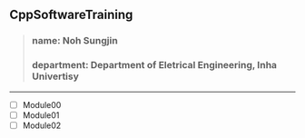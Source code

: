## **CppSoftwareTraining**
> ### name: **Noh Sungjin**
> ### department: **Department of Eletrical Engineering, Inha Univertisy**

---


- [ ] Module00
- [ ] Module01
- [ ] Module02 

